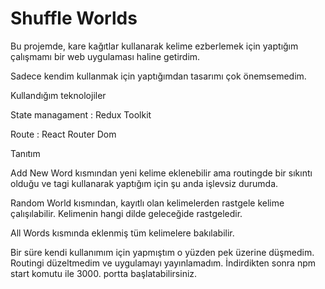 # Shuffle Worlds

Bu projemde, kare kağıtlar kullanarak kelime ezberlemek için yaptığım çalışmamı
bir web uygulaması haline getirdim.

Sadece kendim kullanmak için yaptığımdan tasarımı çok önemsemedim.

Kullandığım teknolojiler

State managament : Redux Toolkit

Route : React Router Dom

Tanıtım

Add New Word kısmından yeni kelime eklenebilir ama routingde bir sıkıntı olduğu ve <a> tagi kullanarak yaptığım için şu anda işlevsiz durumda.

Random World kısmından, kayıtlı olan kelimelerden rastgele kelime çalışılabilir. Kelimenin hangi dilde geleceğide rastgeledir.

All Words kısmında eklenmiş tüm kelimelere bakılabilir.

Bir süre kendi kullanımım için yapmıştım o yüzden pek üzerine düşmedim. Routingi düzeltmedim ve uygulamayı yayınlamadım. İndirdikten sonra npm start komutu ile 3000. portta başlatabilirsiniz.
